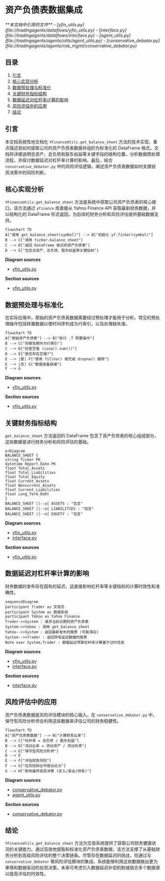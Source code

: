 # 资产负债表数据集成

<cite>
**本文档中引用的文件**  
- [yfin_utils.py](file://tradingagents/dataflows/yfin_utils.py)
- [interface.py](file://tradingagents/dataflows/interface.py)
- [agent_utils.py](file://tradingagents/agents/utils/agent_utils.py)
- [conservative_debator.py](file://tradingagents/agents/risk_mgmt/conservative_debator.py)
</cite>

## 目录
1. [引言](#引言)
2. [核心实现分析](#核心实现分析)
3. [数据预处理与标准化](#数据预处理与标准化)
4. [关键财务指标结构](#关键财务指标结构)
5. [数据延迟对杠杆率计算的影响](#数据延迟对杠杆率计算的影响)
6. [风险评估中的应用](#风险评估中的应用)
7. [结论](#结论)

## 引言
本文档系统性地文档化 `YFinanceUtils.get_balance_sheet` 方法的技术实现，重点描述其如何提取公司的资产负债表数据并组织为标准化的 DataFrame 格式。文档将详细说明总资产、总负债和股东权益等关键字段的结构位置，分析数据预处理流程，并探讨数据延迟对杠杆率计算的影响。最后，结合 `conservative_debator.py` 中的风险评估逻辑，阐述资产负债表数据如何支撑投资决策中的风险判断。

## 核心实现分析
`YFinanceUtils.get_balance_sheet` 方法是系统中获取公司资产负债表的核心接口。该方法通过 `yfinance` 库直接从 Yahoo Finance API 获取最新财务数据，并以结构化的 DataFrame 形式返回，为后续的财务分析和风险评估提供基础数据支持。

```mermaid
flowchart TD
A["调用 get_balance_sheet(symbol)"] --> B["初始化 yf.Ticker(symbol)"]
B --> C["调用 ticker.balance_sheet"]
C --> D["返回 DataFrame 格式的资产负债表"]
D --> E["包含总资产、总负债、股东权益等关键指标"]
```

**Diagram sources**  
- [yfin_utils.py](file://tradingagents/dataflows/yfin_utils.py#L90-L94)

**Section sources**  
- [yfin_utils.py](file://tradingagents/dataflows/yfin_utils.py#L90-L94)

## 数据预处理与标准化
在实际应用中，原始的资产负债表数据需要经过预处理才能用于分析。常见的预处理操作包括转置数据以使时间序列成为行索引，以及处理缺失值。

```mermaid
flowchart TD
A["原始资产负债表"] --> B["执行 .T 转置操作"]
B --> C["将报告期作为行索引"]
C --> D["检查空值 (isna().sum())"]
D --> E{"是否存在空值?"}
E --> |是| F["使用 fillna() 填充或 dropna() 删除"]
E --> |否| G["数据准备就绪"]
F --> G
```

**Diagram sources**  
- [yfin_utils.py](file://tradingagents/dataflows/yfin_utils.py#L90-L94)

**Section sources**  
- [yfin_utils.py](file://tradingagents/dataflows/yfin_utils.py#L90-L94)

## 关键财务指标结构
`get_balance_sheet` 方法返回的 DataFrame 包含了资产负债表的核心组成部分，这些数据是进行财务分析和风险评估的基础。

```mermaid
erDiagram
BALANCE_SHEET {
string Ticker PK
datetime Report_Date PK
float Total_Assets
float Total_Liabilities
float Total_Equity
float Current_Assets
float Noncurrent_Assets
float Current_Liabilities
float Long_Term_Debt
}
BALANCE_SHEET ||--o{ ASSETS : "包含"
BALANCE_SHEET ||--o{ LIABILITIES : "包含"
BALANCE_SHEET ||--o{ EQUITY : "包含"
```

**Diagram sources**  
- [yfin_utils.py](file://tradingagents/dataflows/yfin_utils.py#L90-L94)
- [interface.py](file://tradingagents/dataflows/interface.py#L136-L181)

**Section sources**  
- [yfin_utils.py](file://tradingagents/dataflows/yfin_utils.py#L90-L94)

## 数据延迟对杠杆率计算的影响
财务数据的发布存在固有的延迟，这直接影响杠杆率等关键指标的计算时效性和准确性。

```mermaid
sequenceDiagram
participant Trader as 交易员
participant System as 数据系统
participant Yahoo as Yahoo Finance
Trader->>System : 请求当前日期的资产负债表
System->>Yahoo : 调用 get_balance_sheet
Yahoo-->>System : 返回最新发布的报表 (可能滞后)
System-->>Trader : 返回带有延迟数据的报表
Note over System,Trader : 数据延迟导致杠杆率计算基于过时信息
```

**Diagram sources**  
- [yfin_utils.py](file://tradingagents/dataflows/yfin_utils.py#L90-L94)
- [interface.py](file://tradingagents/dataflows/interface.py#L136-L181)

**Section sources**  
- [interface.py](file://tradingagents/dataflows/interface.py#L136-L181)

## 风险评估中的应用
资产负债表数据是风险评估模块的核心输入。在 `conservative_debator.py` 中，保守型风险分析师会利用这些数据来评估公司的财务稳健性。

```mermaid
flowchart TD
A["资产负债表数据"] --> B["计算财务比率"]
B --> C["杠杆率 = 总负债 / 股东权益"]
B --> D["流动比率 = 流动资产 / 流动负债"]
C --> E["保守型风险分析师"]
D --> E
E --> F["评估财务风险"]
F --> G["在风险辩论中提出论点"]
G --> H["影响最终投资决策 (买入/卖出/持有)"]
```

**Diagram sources**  
- [conservative_debator.py](file://tradingagents/agents/risk_mgmt/conservative_debator.py#L0-L58)
- [agent_utils.py](file://tradingagents/agents/utils/agent_utils.py#L263-L291)

**Section sources**  
- [conservative_debator.py](file://tradingagents/agents/risk_mgmt/conservative_debator.py#L0-L58)

## 结论
`YFinanceUtils.get_balance_sheet` 方法为交易系统提供了获取公司财务健康状况的关键能力。通过高效地提取和标准化资产负债表数据，该方法支撑了从基础财务分析到高级风险评估的整个决策链条。尽管存在数据延迟的挑战，但通过与 `conservative_debator` 等风险评估模块的集成，系统能够利用这些数据做出更为审慎和数据驱动的投资决策。未来可考虑引入数据延迟补偿机制或结合多个数据源以提高评估的时效性。